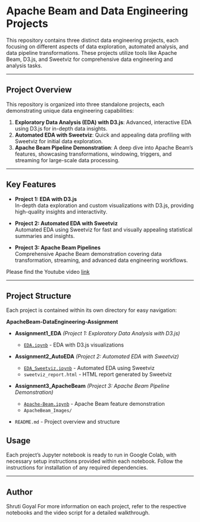 # Apache Beam and Data Engineering Projects

This repository contains three distinct data engineering projects, each focusing on different aspects of data exploration, automated analysis, and data pipeline transformations. These projects utilize tools like Apache Beam, D3.js, and Sweetviz for comprehensive data engineering and analysis tasks.

---

## Project Overview

This repository is organized into three standalone projects, each demonstrating unique data engineering capabilities:

1. **Exploratory Data Analysis (EDA) with D3.js**: Advanced, interactive EDA using D3.js for in-depth data insights.
2. **Automated EDA with Sweetviz**: Quick and appealing data profiling with Sweetviz for initial data exploration.
3. **Apache Beam Pipeline Demonstration**: A deep dive into Apache Beam’s features, showcasing transformations, windowing, triggers, and streaming for large-scale data processing.

---

## Key Features

- **Project 1: EDA with D3.js**  
  In-depth data exploration and custom visualizations with D3.js, providing high-quality insights and interactivity.

- **Project 2: Automated EDA with Sweetviz**  
  Automated EDA using Sweetviz for fast and visually appealing statistical summaries and insights.

- **Project 3: Apache Beam Pipelines**  
  Comprehensive Apache Beam demonstration covering data transformation, streaming, and advanced data engineering workflows.
  
Please find the Youtube video [link](https://youtu.be/Dii_OGr3vRk)

---

## Project Structure

Each project is contained within its own directory for easy navigation:

**ApacheBeam-DataEngineering-Assignment**

- **Assignment1_EDA**  *(Project 1: Exploratory Data Analysis with D3.js)*
  - [`EDA.ipynb`](https://colab.research.google.com/drive/1n51vbJykY81kmBFeBNqE6IyEy54HgtTy?usp=sharing)  - EDA with D3.js visualizations

- **Assignment2_AutoEDA**  *(Project 2: Automated EDA with Sweetviz)*
  - [`EDA_Sweetviz.ipynb`](https://colab.research.google.com/drive/16Kbq1VpMxtXaKExQgtPJLgOX4oFpqLYe?usp=sharing)  - Automated EDA using Sweetviz
  - `sweetviz_report.html`  - HTML report generated by Sweetviz

- **Assignment3_ApacheBeam**  *(Project 3: Apache Beam Pipeline Demonstration)*
  - [`Apache-Beam.ipynb`](https://colab.research.google.com/drive/1Z1I-t6TANEKIAbbxWK1p0dFuicmHDX7e?usp=share_link)  - Apache Beam feature demonstration
  - `ApacheBeam_Images/`

- `README.md`  - Project overview and structure


## Usage

Each project’s Jupyter notebook is ready to run in Google Colab, with necessary setup instructions provided within each notebook. Follow the instructions for installation of any required dependencies.

---

## Author

Shruti Goyal
For more information on each project, refer to the respective notebooks and the video script for a detailed walkthrough.
